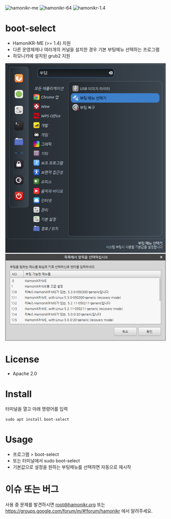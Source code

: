 ![hamonikr-me](https://img.shields.io/badge/hamonikr-me-orange)
![hamonikr-64](https://img.shields.io/badge/hamonikr-64bit-green)
![hamonikr-1.4](https://img.shields.io/badge/hamonikr-1.4-blueviolet)

# boot-select
 * HamoniKR-ME (>= 1.4) 지원
 * 다른 운영체제나 여러개의 커널을 설치한 경우 기본 부팅메뉴 선택하는 프로그램
 * 하모니카에 설치된 grub2 지원

![run](docs/boot-select-run.png)
![boot-select](docs/boot-select.png)


# License
 * Apache 2.0

# Install
터미널을 열고 아래 명령어를 입력

```sudo apt install boot-select```

# Usage
 * 프로그램 > boot-select
 * 또는 터미널에서 sudo boot-select
 * 기본값으로 설정을 원하는 부팅메뉴를 선택하면 자동으로 재시작

 # 이슈 또는 버그
 사용 중 문제를 발견하시면 root@hamonikr.org 또는 https://groups.google.com/forum/m/#!forum/hamonikr 에서 알려주세요.
